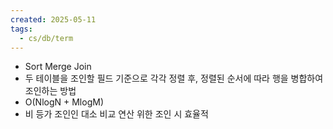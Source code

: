 ```yaml
---
created: 2025-05-11
tags:
  - cs/db/term
---
```

- Sort Merge Join
- 두 테이블을 조인할 필드 기준으로 각각 정렬 후, 정렬된 순서에 따라 행을 병합하여 조인하는 방법
- O(NlogN + MlogM)
- 비 등가 조인인 대소 비교 연산 위한 조인 시 효율적